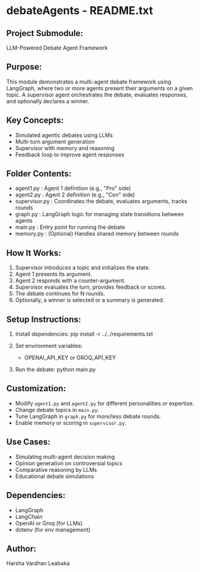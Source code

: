 debateAgents - README.txt
=========================

Project Submodule:
------------------
LLM-Powered Debate Agent Framework

Purpose:
--------
This module demonstrates a multi-agent debate framework using LangGraph, where two or more agents present their arguments on a given topic. A supervisor agent orchestrates the debate, evaluates responses, and optionally declares a winner.

Key Concepts:
-------------
- Simulated agentic debates using LLMs
- Multi-turn argument generation
- Supervisor with memory and reasoning
- Feedback loop to improve agent responses

Folder Contents:
----------------
- agent1.py         : Agent 1 definition (e.g., "Pro" side)
- agent2.py         : Agent 2 definition (e.g., "Con" side)
- supervisor.py     : Coordinates the debate, evaluates arguments, tracks rounds
- graph.py          : LangGraph logic for managing state transitions between agents
- main.py           : Entry point for running the debate
- memory.py         : (Optional) Handles shared memory between rounds

How It Works:
-------------
1. Supervisor introduces a topic and initializes the state.
2. Agent 1 presents its argument.
3. Agent 2 responds with a counter-argument.
4. Supervisor evaluates the turn, provides feedback or scores.
5. The debate continues for N rounds.
6. Optionally, a winner is selected or a summary is generated.

Setup Instructions:
-------------------
1. Install dependencies:
   pip install -r ../../requirements.txt

2. Set environment variables:
   - OPENAI_API_KEY or GROQ_API_KEY

3. Run the debate:
   python main.py

Customization:
--------------
- Modify `agent1.py` and `agent2.py` for different personalities or expertise.
- Change debate topics in `main.py`.
- Tune LangGraph in `graph.py` for more/less debate rounds.
- Enable memory or scoring in `supervisor.py`.

Use Cases:
----------
- Simulating multi-agent decision making
- Opinion generation on controversial topics
- Comparative reasoning by LLMs
- Educational debate simulations

Dependencies:
-------------
- LangGraph
- LangChain
- OpenAI or Groq (for LLMs)
- dotenv (for env management)

Author:
-------
Harsha Vardhan Leabaka

